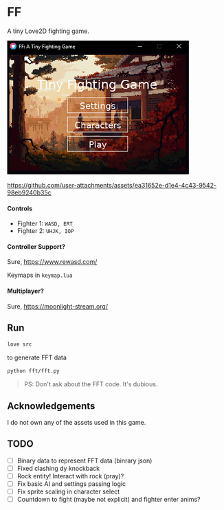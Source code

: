 # FF

A tiny Love2D fighting game.

![alt text](.github/image_menu.png)

https://github.com/user-attachments/assets/ea31652e-d1e4-4c43-9542-98eb9240b35c




#### Controls

- Fighter 1: `WASD, ERT`
- Fighter 2: `UHJK, IOP`

#### Controller Support?

Sure, https://www.rewasd.com/

Keymaps in `keymap.lua`

#### Multiplayer?

Sure, https://moonlight-stream.org/

## Run

```sh
love src
```

to generate FFT data

```sh
python fft/fft.py
```

> PS: Don't ask about the FFT code. It's dubious.

## Acknowledgements

I do not own any of the assets used in this game.

## TODO

- [ ] Binary data to represent FFT data (binrary json)
- [ ] Fixed clashing dy knockback
- [ ] Rock entity! Interact with rock (pray)?
- [ ] Fix basic AI and settings passing logic
- [ ] Fix sprite scaling in character select
- [ ] Countdown to fight (maybe not explicit) and fighter enter anims?
